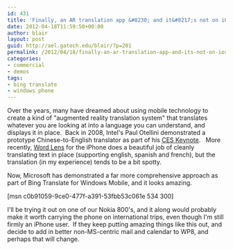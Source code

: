 ```yaml
---
id: 431
title: 'Finally, an AR translation app &#8230; and it&#8217;s not on iOS!'
date: 2012-04-18T11:59:50+00:00
author: blair
layout: post
guid: http://ael.gatech.edu/blair/?p=201
permalink: /2012/04/18/finally-an-ar-translation-app-and-its-not-on-ios/
categories:
- commercial
- demos
tags:
- bing translate
- windows phone
---
```


Over the years, many have dreamed about using mobile technology to create a kind of "augmented reality translation system" that translates whatever you are looking at into a language you can understand, and displays it in place.  Back in 2008, Intel's Paul Otellini demonstrated a prototype Chinese-to-English translator as part of his [CES Keynote](http://www.zdnet.com/blog/btl/intels-paul-otellini-touts-the-personal-internet-and-smash-mouth/7514).   More recently, [Word Lens](http://questvisual.com/) for the iPhone does a beautiful job of cleanly translating text in place (supporting english, spanish and french), but the translation (in my experience) tends to be a bit spotty.

Now, Microsoft has demonstrated a far more comprehensive approach as part of Bing Translate for Windows Mobile, and it looks amazing.


[msn c0b91059-9ce0-477f-a391-53fbb53c061e 534 300]




I'll be trying it out on one of our Nokia 800's, and it along would probably make it worth carrying the phone on international trips, even though I'm still firmly an iPhone user.  If they keep putting amazing things like this out, and decide to add in better non-MS-centric mail and calendar to WP8, and perhaps that will change.
